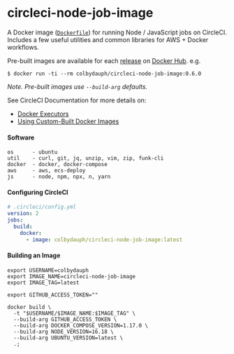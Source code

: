 # circleci-node-job-image
A Docker image ([`Dockerfile`](https://docs.docker.com/engine/reference/builder/)) for running Node / JavaScript jobs on CircleCI. Includes a few useful utilities and common libraries for AWS + Docker workflows.

Pre-built images are available for each [release](https://github.com/colbydauph/circleci-node-job-image/releases) on [Docker Hub](https://hub.docker.com/r/colbydauph/circleci-node-job-image/tags). e.g.
```shell
$ docker run -ti --rm colbydauph/circleci-node-job-image:0.6.0
```
*Note. Pre-built images use `--build-arg` defaults.*

See CircleCI Documentation for more details on:
- [Docker Executors](https://circleci.com/docs/2.0/executor-types/#using-docker)
- [Using Custom-Built Docker Images ](https://circleci.com/docs/2.0/custom-images/)

#### Software
```
os      - ubuntu
util    - curl, git, jq, unzip, vim, zip, funk-cli
docker  - docker, docker-compose
aws     - aws, ecs-deploy
js      - node, npm, npx, n, yarn
```

#### Configuring CircleCI

```yml
# .circleci/config.yml
version: 2
jobs:
  build:
    docker:
      - image: colbydauph/circleci-node-job-image:latest
```

#### Building an Image
```shell
export USERNAME=colbydauph
export IMAGE_NAME=circleci-node-job-image
export IMAGE_TAG=latest

export GITHUB_ACCESS_TOKEN=""

docker build \
  -t "$USERNAME/$IMAGE_NAME:$IMAGE_TAG" \
  --build-arg GITHUB_ACCESS_TOKEN \
  --build-arg DOCKER_COMPOSE_VERSION=1.17.0 \
  --build-arg NODE_VERSION=16.18 \
  --build-arg UBUNTU_VERSION=latest \
  .;
```


